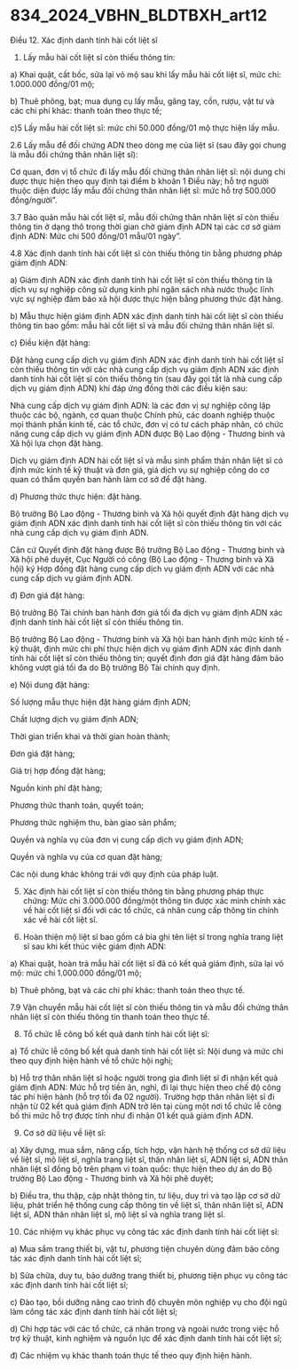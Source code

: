 # 834_2024_VBHN_BLDTBXH_art12

Điều 12. Xác định danh tính hài cốt liệt sĩ

1. Lấy mẫu hài cốt liệt sĩ còn thiếu thông tin:

a) Khai quật, cất bốc, sửa lại vỏ mộ sau khi lấy mẫu hài cốt liệt sĩ, mức chi: 1.000.000 đồng/01 mộ;

b) Thuê phông, bạt; mua dụng cụ lấy mẫu, găng tay, cồn, rượu, vật tư và các chi phí khác: thanh toán theo thực tế;

c)5 Lấy mẫu hài cốt liệt sĩ: mức chi 50.000 đồng/01 mộ thực hiện lấy mẫu.

2.6 Lấy mẫu để đối chứng ADN theo dòng mẹ của liệt sĩ (sau đây gọi chung là mẫu đối chứng thân nhân liệt sĩ):

Cơ quan, đơn vị tổ chức đi lấy mẫu đối chứng thân nhân liệt sĩ: nội dung chi được thực hiện theo quy định tại điểm b khoản 1 Điều này; hỗ trợ người thuộc diện được lấy mẫu đối chứng thân nhân liệt sĩ: mức hỗ trợ 500.000 đồng/người”.

3.7 Bảo quản mẫu hài cốt liệt sĩ, mẫu đối chứng thân nhân liệt sĩ còn thiếu thông tin ở dạng thô trong thời gian chờ giám định ADN tại các cơ sở giám định ADN: Mức chi 500 đồng/01 mẫu/01 ngày”.

4.8 Xác định danh tính hài cốt liệt sĩ còn thiếu thông tin bằng phương pháp giám định ADN:

a) Giám định ADN xác định danh tính hài cốt liệt sĩ còn thiếu thông tin là dịch vụ sự nghiệp công sử dụng kinh phí ngân sách nhà nước thuộc lĩnh vực sự nghiệp đảm bảo xã hội được thực hiện bằng phương thức đặt hàng.

b) Mẫu thực hiện giám định ADN xác định danh tính hài cốt liệt sĩ còn thiếu thông tin bao gồm: mẫu hài cốt liệt sĩ và mẫu đối chứng thân nhân liệt sĩ.

c) Điều kiện đặt hàng:

Đặt hàng cung cấp dịch vụ giám định ADN xác định danh tính hài cốt liệt sĩ còn thiếu thông tin với các nhà cung cấp dịch vụ giám định ADN xác định danh tính hài cốt liệt sĩ còn thiếu thông tin (sau đây gọi tắt là nhà cung cấp dịch vụ giám định ADN) khi đáp ứng đồng thời các điều kiện sau:

Nhà cung cấp dịch vụ giám định ADN: là các đơn vị sự nghiệp công lập thuộc các bộ, ngành, cơ quan thuộc Chính phủ, các doanh nghiệp thuộc mọi thành phần kinh tế, các tổ chức, đơn vị có tư cách pháp nhân, có chức năng cung cấp dịch vụ giám định ADN được Bộ Lao động - Thương binh và Xã hội lựa chọn đặt hàng.

Dịch vụ giám định ADN hài cốt liệt sĩ và mẫu sinh phẩm thân nhân liệt sĩ có định mức kinh tế kỹ thuật và đơn giá, giá dịch vụ sự nghiệp công do cơ quan có thẩm quyền ban hành làm cơ sở để đặt hàng.

d) Phương thức thực hiện: đặt hàng.

Bộ trưởng Bộ Lao động - Thương binh và Xã hội quyết định đặt hàng dịch vụ giám định ADN xác định danh tính hài cốt liệt sĩ còn thiếu thông tin với các nhà cung cấp dịch vụ giám định ADN.

Căn cứ Quyết định đặt hàng được Bộ trưởng Bộ Lao động - Thương binh và Xã hội phê duyệt, Cục Người có công (Bộ Lao động - Thương binh và Xã hội) ký Hợp đồng đặt hàng cung cấp dịch vụ giám định ADN với các nhà cung cấp dịch vụ giám định ADN.

đ) Đơn giá đặt hàng:

Bộ trưởng Bộ Tài chính ban hành đơn giá tối đa dịch vụ giám định ADN xác định danh tính hài cốt liệt sĩ còn thiếu thông tin.

Bộ trưởng Bộ Lao động - Thương binh và Xã hội ban hành định mức kinh tế - kỹ thuật, định mức chi phí thực hiện dịch vụ giám định ADN xác định danh tính hài cốt liệt sĩ còn thiếu thông tin; quyết định đơn giá đặt hàng đảm bảo không vượt giá tối đa do Bộ trưởng Bộ Tài chính quy định.

e) Nội dung đặt hàng:

Số lượng mẫu thực hiện đặt hàng giám định ADN;

Chất lượng dịch vụ giám định ADN;

Thời gian triển khai và thời gian hoàn thành;

Đơn giá đặt hàng;

Giá trị hợp đồng đặt hàng;

Nguồn kinh phí đặt hàng;

Phương thức thanh toán, quyết toán;

Phương thức nghiệm thu, bàn giao sản phẩm;

Quyền và nghĩa vụ của đơn vị cung cấp dịch vụ giám định ADN;

Quyền và nghĩa vụ của cơ quan đặt hàng;

Các nội dung khác không trái với quy định của pháp luật.

5. Xác định hài cốt liệt sĩ còn thiếu thông tin bằng phương pháp thực chứng: Mức chi 3.000.000 đồng/một thông tin được xác minh chính xác về hài cốt liệt sĩ đối với các tổ chức, cá nhân cung cấp thông tin chính xác về hài cốt liệt sĩ.

6. Hoàn thiện mộ liệt sĩ bao gồm cả bia ghi tên liệt sĩ trong nghĩa trang liệt sĩ sau khi kết thúc việc giám định ADN:

a) Khai quật, hoàn trả mẫu hài cốt liệt sĩ đã có kết quả giám định, sửa lại vỏ mộ: mức chi 1.000.000 đồng/01 mộ;

b) Thuê phông, bạt và các chi phí khác: thanh toán theo thực tế.

7.9 Vận chuyển mẫu hài cốt liệt sĩ còn thiếu thông tin và mẫu đối chứng thân nhân liệt sĩ còn thiếu thông tin thanh toán theo thực tế.

8. Tổ chức lễ công bố kết quả danh tính hài cốt liệt sĩ:

a) Tổ chức lễ công bố kết quả danh tính hài cốt liệt sĩ: Nội dung và mức chi theo quy định hiện hành về tổ chức hội nghị;

b) Hỗ trợ thân nhân liệt sĩ hoặc người trong gia đình liệt sĩ đi nhận kết quả giám định ADN: Mức hỗ trợ tiền ăn, nghỉ, đi lại thực hiện theo chế độ công tác phí hiện hành (hỗ trợ tối đa 02 người). Trường hợp thân nhân liệt sĩ đi nhận từ 02 kết quả giám định ADN trở lên tại cùng một nơi tổ chức lễ công bố thì mức hỗ trợ được tính như đi nhận 01 kết quả giám định ADN.

9. Cơ sở dữ liệu về liệt sĩ:

a) Xây dựng, mua sắm, nâng cấp, tích hợp, vận hành hệ thống cơ sở dữ liệu về liệt sĩ, mộ liệt sĩ, nghĩa trang liệt sĩ, thân nhân liệt sĩ, ADN liệt sĩ, ADN thân nhân liệt sĩ đồng bộ trên phạm vi toàn quốc: thực hiện theo dự án do Bộ trưởng Bộ Lao động - Thương binh và Xã hội phê duyệt;

b) Điều tra, thu thập, cập nhật thông tin, tư liệu, duy trì và tạo lập cơ sở dữ liệu, phát triển hệ thống cung cấp thông tin về liệt sĩ, thân nhân liệt sĩ, ADN liệt sĩ, ADN thân nhân liệt sĩ, mộ liệt sĩ và nghĩa trang liệt sĩ.

10. Các nhiệm vụ khác phục vụ công tác xác định danh tính hài cốt liệt sĩ:

a) Mua sắm trang thiết bị, vật tư, phương tiện chuyên dùng đảm bảo công tác xác định danh tính hài cốt liệt sĩ;

b) Sửa chữa, duy tu, bảo dưỡng trang thiết bị, phương tiện phục vụ công tác xác định danh tính hài cốt liệt sĩ;

c) Đào tạo, bồi dưỡng nâng cao trình độ chuyên môn nghiệp vụ cho đội ngũ làm công tác xác định danh tính hài cốt liệt sĩ;

d) Chi hợp tác với các tổ chức, cá nhân trong và ngoài nước trong việc hỗ trợ kỹ thuật, kinh nghiệm và nguồn lực để xác định danh tính hài cốt liệt sĩ;

đ) Các nhiệm vụ khác thanh toán thực tế theo quy định hiện hành.